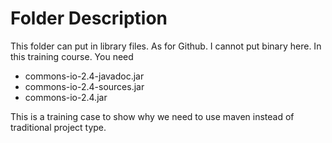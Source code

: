 Folder Description
==================
This folder can put in library files. As for Github. I cannot put binary here. 
In this training course. You need
 
- commons-io-2.4-javadoc.jar
- commons-io-2.4-sources.jar
- commons-io-2.4.jar 

This is a training case to show why we need to use maven instead of traditional project type. 